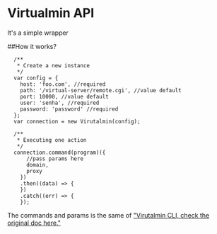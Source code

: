 # Virtualmin API

It's a simple wrapper

##How it works?

```
  /**
   * Create a new instance
   */
  var config = {
    host: 'foo.com', //required
    path: '/virtual-server/remote.cgi', //value default
    port: 10000, //value default
    user: 'senha', //required
    password: 'password' //required
  };
  var connection = new Virutalmin(config);

  /**
   * Executing one action
   */
  connection.command(program)({
      //pass params here
      domain,
      proxy
    })
    .then((data) => {
    })
    .catch((err) => {
    });
```

The commands and params is the same of ["Virutalmin CLI, check the original doc here."](https://www.virtualmin.com/documentation/developer/cli)
